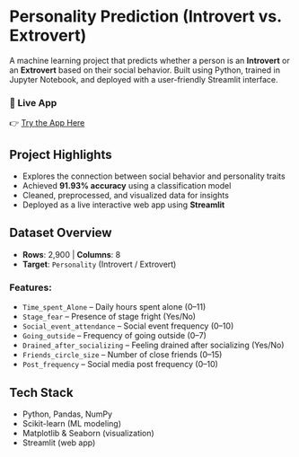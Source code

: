 
# Personality Prediction (Introvert vs. Extrovert)

A machine learning project that predicts whether a person is an **Introvert** or an **Extrovert** based on their social behavior. Built using Python, trained in Jupyter Notebook, and deployed with a user-friendly Streamlit interface.

### 🔗 Live App
👉 [Try the App Here](https://personality-predictor-by-renuka.streamlit.app/)



## Project Highlights

- Explores the connection between social behavior and personality traits
- Achieved **91.93% accuracy** using a classification model
- Cleaned, preprocessed, and visualized data for insights
- Deployed as a live interactive web app using **Streamlit**


## Dataset Overview

- **Rows**: 2,900 | **Columns**: 8
- **Target**: `Personality` (Introvert / Extrovert)

### Features:

- `Time_spent_Alone` – Daily hours spent alone (0–11)
- `Stage_fear` – Presence of stage fright (Yes/No)
- `Social_event_attendance` – Social event frequency (0–10)
- `Going_outside` – Frequency of going outside (0–7)
- `Drained_after_socializing` – Feeling drained after socializing (Yes/No)
- `Friends_circle_size` – Number of close friends (0–15)
- `Post_frequency` – Social media post frequency (0–10)


## Tech Stack

- Python, Pandas, NumPy
- Scikit-learn (ML modeling)
- Matplotlib & Seaborn (visualization)
- Streamlit (web app)

